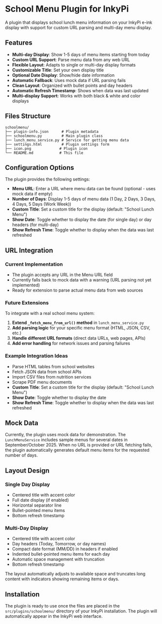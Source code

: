 # School Menu Plugin for InkyPi

A plugin that displays school lunch menu information on your InkyPi e-ink display with support for custom URL parsing and multi-day menu display.

## Features

- **Multi-day Display**: Show 1-5 days of menu items starting from today
- **Custom URL Support**: Parse menu data from any web URL  
- **Flexible Layout**: Adapts to single or multi-day display formats
- **Customizable Title**: Set your own display title
- **Optional Date Display**: Show/hide date information
- **Automatic Fallback**: Uses mock data if URL parsing fails
- **Clean Layout**: Organized with bullet points and day headers
- **Automatic Refresh Timestamp**: Shows when data was last updated
- **Multi-display Support**: Works with both black & white and color displays

## Files Structure

```
schoolmenu/
├── plugin-info.json      # Plugin metadata
├── schoolmenu.py         # Main plugin class
├── lunch_menu_service.py # Service for getting menu data
├── settings.html         # Plugin settings form
├── icon.png             # Plugin icon
└── README.md            # This file
```

## Configuration Options

The plugin provides the following settings:

- **Menu URL**: Enter a URL where menu data can be found (optional - uses mock data if empty)
- **Number of Days**: Display 1-5 days of menu data (1 Day, 2 Days, 3 Days, 4 Days, 5 Days (Work Week))
- **Custom Title**: Set a custom title for the display (default: "School Lunch Menu")
- **Show Date**: Toggle whether to display the date (for single day) or day headers (for multi-day)
- **Show Refresh Time**: Toggle whether to display when the data was last refreshed

## URL Integration

### Current Implementation
- The plugin accepts any URL in the Menu URL field
- Currently falls back to mock data with a warning (URL parsing not yet implemented)
- Ready for extension to parse actual menu data from web sources

### Future Extensions
To integrate with a real school menu system:

1. **Extend `_fetch_menu_from_url()` method** in `lunch_menu_service.py`
2. **Add parsing logic** for your specific menu format (HTML, JSON, CSV, etc.)
3. **Handle different URL formats** (direct data URLs, web pages, APIs)
4. **Add error handling** for network issues and parsing failures

### Example Integration Ideas
- Parse HTML tables from school websites
- Fetch JSON data from school APIs  
- Import CSV files from nutrition services
- Scrape PDF menu documents
- **Custom Title**: Set a custom title for the display (default: "School Lunch Menu")
- **Show Date**: Toggle whether to display the date
- **Show Refresh Time**: Toggle whether to display when the data was last refreshed

## Mock Data

Currently, the plugin uses mock data for demonstration. The `LunchMenuService` includes sample menus for several dates in September/October 2025. When no URL is provided or URL fetching fails, the plugin automatically generates default menu items for the requested number of days.

## Layout Design

### Single Day Display
- Centered title with accent color
- Full date display (if enabled)
- Horizontal separator line  
- Bullet-pointed menu items
- Bottom refresh timestamp

### Multi-Day Display  
- Centered title with accent color
- Day headers (Today, Tomorrow, or day names)
- Compact date format (MM/DD) in headers if enabled
- Indented bullet-pointed menu items for each day
- Automatic space management with truncation
- Bottom refresh timestamp

The layout automatically adjusts to available space and truncates long content with indicators showing remaining items or days.

## Installation

The plugin is ready to use once the files are placed in the `src/plugins/schoolmenu/` directory of your InkyPi installation. The plugin will automatically appear in the InkyPi web interface.